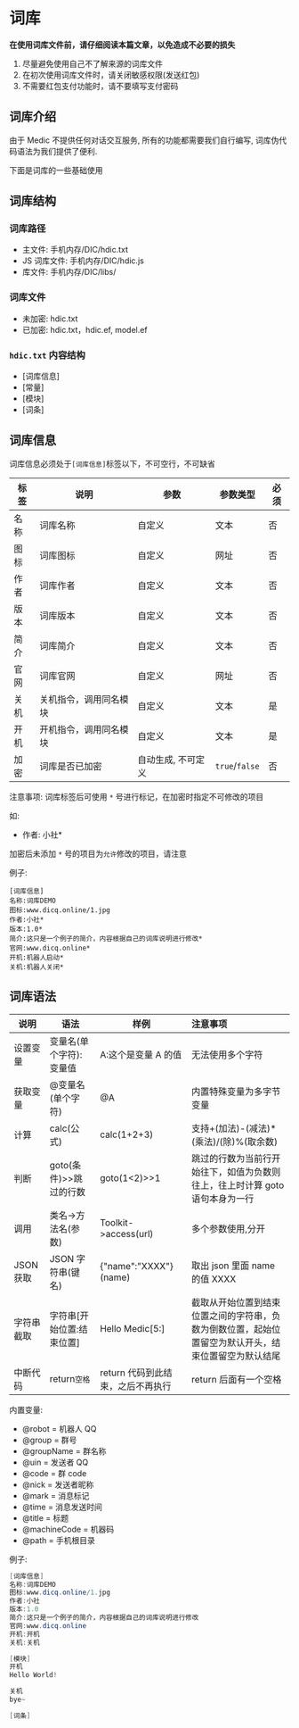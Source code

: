 # 词库

**在使用词库文件前，请仔细阅读本篇文章，以免造成不必要的损失**

1. 尽量避免使用自己不了解来源的词库文件
2. 在初次使用词库文件时，请关闭敏感权限(发送红包)
3. 不需要红包支付功能时，请不要填写支付密码

## 词库介绍

由于 Medic 不提供任何对话交互服务, 所有的功能都需要我们自行编写, 词库伪代码语法为我们提供了便利.

下面是词库的一些基础使用

## 词库结构

### 词库路径

- 主文件: 手机内存/DIC/hdic.txt
- JS 词库文件: 手机内存/DIC/hdic.js
- 库文件: 手机内存/DIC/libs/

### 词库文件

- 未加密: hdic.txt
- 已加密: hdic.txt，hdic.ef, model.ef

### `hdic.txt` 内容结构

- [词库信息]
- [常量]
- [模块]
- [词条]

## 词库信息

词库信息必须处于`[词库信息]`标签以下，不可空行，不可缺省

| 标签 | 说明                   | 参数               | 参数类型       | 必须 |
| ---- | ---------------------- | ------------------ | -------------- | ---- |
| 名称 | 词库名称               | 自定义             | 文本           | 否   |
| 图标 | 词库图标               | 自定义             | 网址           | 否   |
| 作者 | 词库作者               | 自定义             | 文本           | 否   |
| 版本 | 词库版本               | 自定义             | 文本           | 否   |
| 简介 | 词库简介               | 自定义             | 文本           | 否   |
| 官网 | 词库官网               | 自定义             | 网址           | 否   |
| 关机 | 关机指令，调用同名模块 | 自定义             | 文本           | 是   |
| 开机 | 开机指令，调用同名模块 | 自定义             | 文本           | 是   |
| 加密 | 词库是否已加密         | 自动生成, 不可定义 | `true`/`false` | 否   |

注意事项: 词库标签后可使用 `*` 号进行标记，在加密时指定不可修改的项目

如:

- 作者: 小社\*

加密后未添加 `*` 号的项目为`允许`修改的项目，请注意

例子:

```
[词库信息]
名称:词库DEMO
图标:www.dicq.online/1.jpg
作者:小社*
版本:1.0*
简介:这只是一个例子的简介，内容根据自己的词库说明进行修改*
官网:www.dicq.online*
开机:机器人启动*
关机:机器人关闭*
```

## 词库语法

| 说明       | 语法                      | 样例                              | 注意事项                                                                                             |
| ---------- | ------------------------- | --------------------------------- | :--------------------------------------------------------------------------------------------------- |
| 设置变量   | 变量名(单个字符):变量值   | A:这个是变量 A 的值               | 无法使用多个字符                                                                                     |
| 获取变量   | @变量名(单个字符)         | @A                                | 内置特殊变量为多字节变量                                                                             |
| 计算       | calc(公式)                | calc(1+2+3)                       | 支持+(加法)-(减法)\*(乘法)/(除)%(取余数)                                                             |
| 判断       | goto(条件)>>跳过的行数    | goto(1<2)>>1                      | 跳过的行数为当前行开始往下，如值为负数则往上，往上时计算 goto 语句本身为一行                         |
| 调用       | 类名->方法名(参数)        | Toolkit->access(url)              | 多个参数使用\,分开                                                                                   |
| JSON 获取  | JSON 字符串(键名)         | {"name":"XXXX"}(name)             | 取出 json 里面 name 的值 XXXX                                                                        |
| 字符串截取 | 字符串[开始位置:结束位置] | Hello Medic[5:]                   | 截取从开始位置到结束位置之间的字符串，负数为倒数位置，起始位置留空为默认开头，结束位置留空为默认结尾 |
| 中断代码   | return`空格`              | return 代码到此结束，之后不再执行 | return 后面有一个空格                                                                                |

内置变量:

- @robot = 机器人 QQ
- @group = 群号
- @groupName = 群名称
- @uin = 发送者 QQ
- @code = 群 code
- @nick = 发送者昵称
- @mark = 消息标记
- @time = 消息发送时间
- @title = 标题
- @machineCode = 机器码
- @path = 手机根目录

例子:

```java title="hdic.txt"
[词库信息]
名称:词库DEMO
图标:www.dicq.online/1.jpg
作者:小社
版本:1.0
简介:这只是一个例子的简介，内容根据自己的词库说明进行修改
官网:www.dicq.online
开机:开机
关机:关机

[模块]
开机
Hello World!

关机
bye~

[词条]
```
